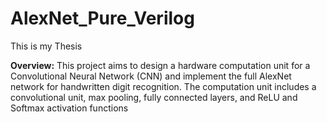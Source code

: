 # AlexNet_Pure_Verilog
This is my Thesis 

<span style="font-size: 120 px;">**Overview:**</span>
This project aims to design a hardware computation unit for a Convolutional Neural Network (CNN) and implement the full AlexNet network for handwritten digit recognition. The computation unit includes a convolutional unit, max pooling, fully connected layers, and ReLU and Softmax activation functions










